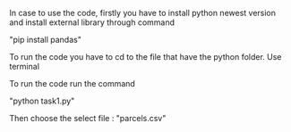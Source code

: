 In case to use the code, firstly you have to install python newest version and install external library through command

"pip install pandas"

To run the code you have to cd to the file that have the python folder. Use terminal

To run the code run the command

"python task1.py"

Then choose the select file : "parcels.csv"
